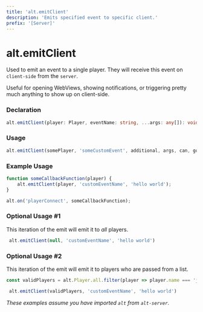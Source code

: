 ```yaml
---
title: 'alt.emitClient'
description: 'Emits specified event to specific client.'
prefix: '[Server]'
---
```


# alt.emitClient

Used to emit an event to a single player. They will receive this event on `client-side` from the `server`.

Useful for opening WebViews, showing notifications, or triggering pretty much anything to show up on client-side.

### Declaration

```typescript
alt.emitClient(player: Player, eventName: string, ...args: any[]): void
```

### Usage

```js
alt.emitClient(somePlayer, 'someCustomEvent', additional, args, can, go, here);
```

### Example Usage

```js
function someCallbackFunction(player) {
    alt.emitClient(player, 'customEventName', 'hello world');
}

alt.on('playerConnect', someCallbackFunction);
```

### Optional Usage #1

This iteration of the emit will emit it to *all* players.

```js
 alt.emitClient(null, 'customEventName', 'hello world')
```

### Optional Usage #2

This iteration of the emit will emit it to players who are passed from a list.

```js
const validPlayers = alt.Player.all.filter(player => player.name === 'johnny');

 alt.emitClient(validPlayers, 'customEventName', 'hello world')
```


_These examples assume you have imported `alt` from `alt-server`._